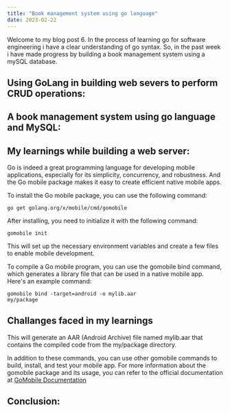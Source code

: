 ```yaml
---
title: "Book management system using go language"
date: 2023-02-22
---
```


Welcome to my blog post 6. In the process of learning go for software engineering i have a clear understanding of go syntax. So, in the past week i have made progress by building a book management system using a mySQL database.

## Using GoLang in building web severs to perform CRUD operations:


## A book management system using go language and MySQL:



## My learnings while building a web server:
Go is indeed a great programming language for developing mobile applications, especially for its simplicity, concurrency, and robustness. And the Go mobile package makes it easy to create efficient native mobile apps.

To install the Go mobile package, you can use the following command:

<code>go get golang.org/x/mobile/cmd/gomobile</code>

After installing, you need to initialize it with the following command:

<code>gomobile init</code>

This will set up the necessary environment variables and create a few files to enable mobile development.

To compile a Go mobile program, you can use the gomobile bind command, which generates a library file that can be used in a native mobile app. Here's an example command:

<code>gomobile bind -target=android -o mylib.aar my/package</code>

## Challanges faced in my learnings

This will generate an AAR (Android Archive) file named mylib.aar that contains the compiled code from the my/package directory.

In addition to these commands, you can use other gomobile commands to build, install, and test your mobile app. For more information about the gomobile package and its usage, you can refer to the official documentation at <a href="https://pkg.go.dev/golang.org/x/mobile/cmd/gomobile">GoMobile Documentation</a>

## Conclusion:
